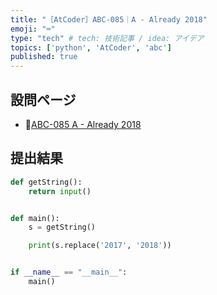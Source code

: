 ```yaml
---
title: "［AtCoder］ABC-085｜A - Already 2018"
emoji: "⌨️"
type: "tech" # tech: 技術記事 / idea: アイデア
topics: ['python', 'AtCoder', 'abc']
published: true
---
```


## 設問ページ

- 🔗[ABC-085 A - Already 2018](https://atcoder.jp/contests/abc085/tasks/abc085_a)

## 提出結果

```python
def getString():
    return input()


def main():
    s = getString()

    print(s.replace('2017', '2018'))


if __name__ == "__main__":
    main()
```
